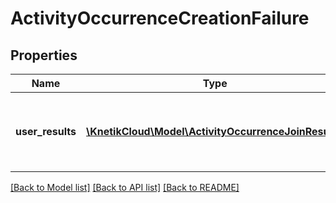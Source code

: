 # ActivityOccurrenceCreationFailure

## Properties
Name | Type | Description | Notes
------------ | ------------- | ------------- | -------------
**user_results** | [**\KnetikCloud\Model\ActivityOccurrenceJoinResult[]**](ActivityOccurrenceJoinResult.md) | The details of each user&#39;s entry, or just the current user&#39;s if not run with ACTIVITIES_ADMIN permission | [optional] 

[[Back to Model list]](../README.md#documentation-for-models) [[Back to API list]](../README.md#documentation-for-api-endpoints) [[Back to README]](../README.md)


